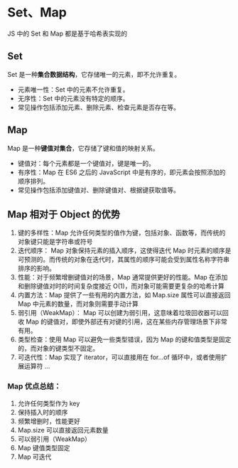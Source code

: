 # Set、Map

JS 中的 Set 和 Map 都是基于哈希表实现的

## Set

Set 是一种**集合数据结构**，它存储唯一的元素，即不允许重复。

-   元素唯一性：Set 中的元素不允许重复。
-   无序性：Set 中的元素没有特定的顺序。
-   常见操作包括添加元素、删除元素、检查元素是否存在等。

## Map

Map 是一种**键值对集合**，它存储了键和值的映射关系。

-   键值对：每个元素都是一个键值对，键是唯一的。
-   有序性：Map 在 ES6 之后的 JavaScript 中是有序的，即元素会按照添加的顺序排列。
-   常见操作包括添加键值对、删除键值对、根据键获取值等。

## Map 相对于 Object 的优势

1. 键的多样性：Map 允许任何类型的值作为键，包括对象、函数等，而传统的对象键只能是字符串或符号
2. 迭代顺序： Map 对象保持元素的插入顺序，这使得迭代 Map 时元素的顺序是可预测的。而传统的对象在迭代时，其属性的顺序可能会受到属性名称字符串排序的影响。
3. 性能：对于频繁增删键值对的场景，Map 通常提供更好的性能。Map 在添加和删除键值对时的时间复杂度接近 O(1)，而对象可能需要更复杂的哈希计算
4. 内置方法：Map 提供了一些有用的内置方法，如 Map.size 属性可以直接返回 Map 中元素的数量，而对象则需要手动计算
5. 弱引用（WeakMap）： Map 可以创建为弱引用，这意味着垃圾回收器可以回收 Map 的键值对，即使外部还有对键的引用，这在某些内存管理场景下非常有用。
6. 类型检查：使用 Map 可以避免一些类型错误，因为 Map 的键和值类型是固定的，而对象的键类型不固定。
7. 可迭代性：Map 实现了 iterator，可以直接用在 for...of 循环中，或者使用扩展运算符 ...

### Map 优点总结：

1. 允许任何类型作为 key
2. 保持插入时的顺序
3. 频繁增删时，性能更好
4. Map.size 可以直接返回元素数量
5. 可以弱引用（WeakMap）
6. Map 键值类型固定
7. Map 可迭代
